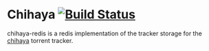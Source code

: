 # Chihaya [![Build Status](https://travis-ci.org/chihaya/chihaya-redis.png?branch=master)](https://travis-ci.org/chihaya/chihaya-redis)

chihaya-redis is a redis implementation of the tracker storage for the [chihaya](https://github.com/chihaya/chihaya) torrent tracker.
